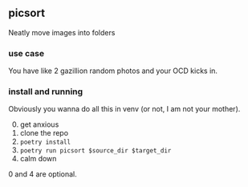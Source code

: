 ## picsort
Neatly move images into folders

### use case
You have like 2 gazillion random photos and your OCD kicks in.

### install and running
Obviously you wanna do all this in venv (or not, I am not your mother).

0. get anxious
1. clone the repo
2. `poetry install`
3. `poetry run picsort $source_dir $target_dir`
4. calm down

0 and 4 are optional.
